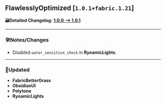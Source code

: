 ## FlawlesslyOptimized [`1.0.1+fabric.1.21`]

🗃️**Detailed Changelog:** [**1.0.0 --> 1.0.1**](https://github.com/UltimatChamp/FlawlesslyOptimized/compare/70480d1...1.0.1-for-mr)

<hr>

### 🛠️Notes/Changes

- Disabled `water_sensitive_check` in **RyoamicLights**.

<hr>

### 🔄️Updated

- **FabricBetterGrass**
- **ObsidianUI**
- **Polytone**
- **RyoamicLights**
